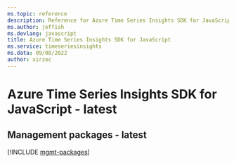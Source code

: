 ```yaml
---
ms.topic: reference
description: Reference for Azure Time Series Insights SDK for JavaScript
ms.author: jeffish
ms.devlang: javascript
title: Azure Time Series Insights SDK for JavaScript
ms.service: timeseriesinsights
ms.data: 09/08/2022
author: xirzec
---
```

# Azure Time Series Insights SDK for JavaScript - latest

## Management packages - latest
[!INCLUDE [mgmt-packages](time-series-insights-mgmt-index.md)]